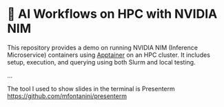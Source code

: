 # 🚀 AI Workflows on HPC with NVIDIA NIM

This repository provides a demo on running NVIDIA NIM (Inference Microservice) containers using [Apptainer](https://apptainer.org/) on an HPC cluster. It includes setup, execution, and querying using both Slurm and local testing.

...

The tool I used to show slides in the terminal is Presenterm  https://github.com/mfontanini/presenterm
